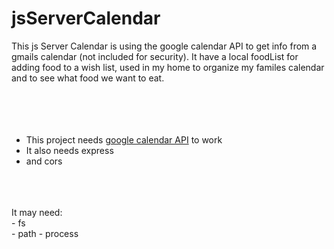 # jsServerCalendar



This js Server Calendar is using the google calendar API
to get info from a gmails calendar (not included for security).
It have a local foodList for adding food to a wish list, used
in my home to organize my familes calendar and to see what food
we want to eat.
<br>
<br>
<br>
<br>
<br>
- This project needs <a href="https://developers.google.com/calendar/api/quickstart/nodejs">google calendar API</a> to work <br>
- It also needs express
- and cors
<br>
<br>
<br>
It may need: <br>
- fs <br>
- path
- process
